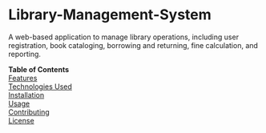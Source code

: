 # Library-Management-System

A web-based application to manage library operations, including user registration, book cataloging, borrowing and returning, fine calculation, and reporting.

<b>Table of Contents</b> <br>
<a href=""> Features </a><br>
<a href="">Technologies Used </a><br>
<a href="">Installation </a><br>
<a href="">Usage </a><br>
<a href="">Contributing </a><br>
<a href="">License </a><br>
<br>
